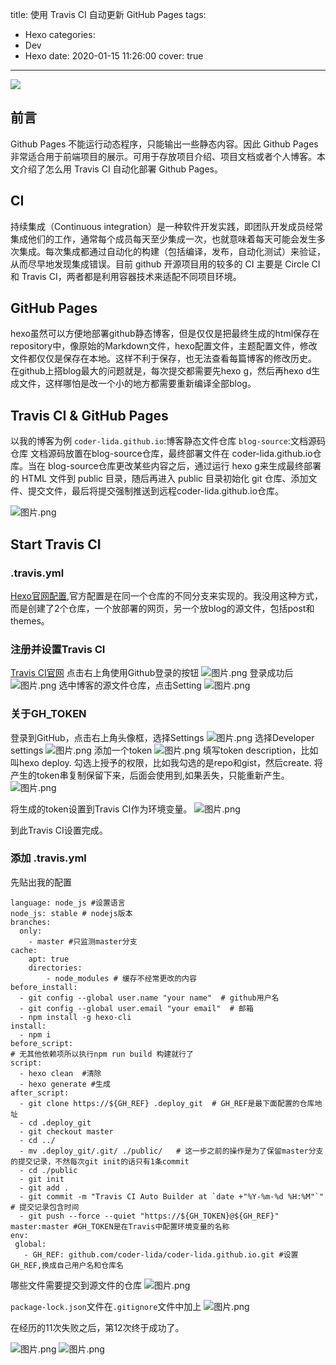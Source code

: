 title: 使用 Travis CI 自动更新 GitHub Pages
tags:
  - Hexo
categories:
  - Dev
  - Hexo
date: 2020-01-15 11:26:00
cover: true
---
![](https://cdn.jsdelivr.net/gh/coder-lida/CDN/img/hexo-1.png)
<!-- more -->
## 前言
Github Pages 不能运行动态程序，只能输出一些静态内容。因此 Github Pages 非常适合用于前端项目的展示。可用于存放项目介绍、项目文档或者个人博客。本文介绍了怎么用 Travis CI 自动化部署 Github Pages。

## CI
持续集成（Continuous integration）是一种软件开发实践，即团队开发成员经常集成他们的工作，通常每个成员每天至少集成一次，也就意味着每天可能会发生多次集成。每次集成都通过自动化的构建（包括编译，发布，自动化测试）来验证，从而尽早地发现集成错误。目前 github 开源项目用的较多的 CI 主要是 Circle CI 和 Travis CI，两者都是利用容器技术来适配不同项目环境。

## GitHub Pages
hexo虽然可以方便地部署github静态博客，但是仅仅是把最终生成的html保存在repository中，像原始的Markdown文件，hexo配置文件，主题配置文件，修改文件都仅仅是保存在本地。这样不利于保存，也无法查看每篇博客的修改历史。
在github上搭blog最大的问题就是，每次提交都需要先hexo g，然后再hexo d生成文件，这样哪怕是改一个小的地方都需要重新编译全部blog。

## Travis CI  & GitHub Pages
以我的博客为例
`coder-lida.github.io`:博客静态文件仓库
`blog-source`:文档源码仓库
文档源码放置在blog-source仓库，最终部署文件在 coder-lida.github.io仓库。当在 blog-source仓库更改某些内容之后，通过运行 hexo g来生成最终部署的 HTML 文件到 public 目录，随后再进入 public 目录初始化 git 仓库、添加文件、提交文件，最后将提交强制推送到远程coder-lida.github.io仓库。

![图片.png](https://imgconvert.csdnimg.cn/aHR0cHM6Ly91cGxvYWQtaW1hZ2VzLmppYW5zaHUuaW8vdXBsb2FkX2ltYWdlcy8xMjU1MzI0OS01MTFmNDM0YWRjZDQ0YTJhLnBuZw?x-oss-process=image/format,png)

## Start Travis CI
### .travis.yml
[Hexo官网配置](https://hexo.io/docs/github-pages),官方配置是在同一个仓库的不同分支来实现的。我没用这种方式，而是创建了2个仓库，一个放部署的网页，另一个放blog的源文件，包括post和themes。

### 注册并设置Travis CI
[Travis CI官网](https://travis-ci.org)
点击右上角使用Github登录的按钮
![图片.png](https://imgconvert.csdnimg.cn/aHR0cHM6Ly91cGxvYWQtaW1hZ2VzLmppYW5zaHUuaW8vdXBsb2FkX2ltYWdlcy8xMjU1MzI0OS0yMjJmMzAzYzlhN2QwZjBiLnBuZw?x-oss-process=image/format,png)
登录成功后
![图片.png](https://imgconvert.csdnimg.cn/aHR0cHM6Ly91cGxvYWQtaW1hZ2VzLmppYW5zaHUuaW8vdXBsb2FkX2ltYWdlcy8xMjU1MzI0OS1mNTQwMTY4MmY3YWI5YjA1LnBuZw?x-oss-process=image/format,png)
选中博客的源文件仓库，点击Setting
![图片.png](https://imgconvert.csdnimg.cn/aHR0cHM6Ly91cGxvYWQtaW1hZ2VzLmppYW5zaHUuaW8vdXBsb2FkX2ltYWdlcy8xMjU1MzI0OS1hZjcyOTY1ODJmMTgyYmY0LnBuZw?x-oss-process=image/format,png)
### 关于GH_TOKEN
登录到GitHub，点击右上角头像框，选择Settings
![图片.png](https://imgconvert.csdnimg.cn/aHR0cHM6Ly91cGxvYWQtaW1hZ2VzLmppYW5zaHUuaW8vdXBsb2FkX2ltYWdlcy8xMjU1MzI0OS01Y2ZmNjFjMDlmMmFiMzdkLnBuZw?x-oss-process=image/format,png)
选择Developer settings
![图片.png](https://imgconvert.csdnimg.cn/aHR0cHM6Ly91cGxvYWQtaW1hZ2VzLmppYW5zaHUuaW8vdXBsb2FkX2ltYWdlcy8xMjU1MzI0OS00ODkyY2QxNTNlMmRiOTIxLnBuZw?x-oss-process=image/format,png)
添加一个token
![图片.png](https://imgconvert.csdnimg.cn/aHR0cHM6Ly91cGxvYWQtaW1hZ2VzLmppYW5zaHUuaW8vdXBsb2FkX2ltYWdlcy8xMjU1MzI0OS03ODQ4NTNiYjJiM2RhZjJiLnBuZw?x-oss-process=image/format,png)
填写token description，比如叫hexo deploy.
勾选上授予的权限，比如我勾选的是repo和gist，然后create.
将产生的token串复制保留下来，后面会使用到,如果丢失，只能重新产生。
![图片.png](https://imgconvert.csdnimg.cn/aHR0cHM6Ly91cGxvYWQtaW1hZ2VzLmppYW5zaHUuaW8vdXBsb2FkX2ltYWdlcy8xMjU1MzI0OS1hOTA1NWVkNmMzYzMxZDAxLnBuZw?x-oss-process=image/format,png)

将生成的token设置到Travis CI作为环境变量。
![图片.png](https://imgconvert.csdnimg.cn/aHR0cHM6Ly91cGxvYWQtaW1hZ2VzLmppYW5zaHUuaW8vdXBsb2FkX2ltYWdlcy8xMjU1MzI0OS0xMzU0NTgxZGEwZDJmMDQzLnBuZw?x-oss-process=image/format,png)

到此Travis CI设置完成。
### 添加 .travis.yml
先贴出我的配置
```
language: node_js #设置语言
node_js: stable # nodejs版本
branches:
  only:
    - master #只监测master分支
cache:
    apt: true
    directories:
        - node_modules # 缓存不经常更改的内容
before_install:
  - git config --global user.name "your name"  # github用户名
  - git config --global user.email "your email"  # 邮箱
  - npm install -g hexo-cli
install:
  - npm i
before_script:
# 无其他依赖项所以执行npm run build 构建就行了
script:
  - hexo clean  #清除
  - hexo generate #生成
after_script:
  - git clone https://${GH_REF} .deploy_git  # GH_REF是最下面配置的仓库地址
  - cd .deploy_git
  - git checkout master
  - cd ../
  - mv .deploy_git/.git/ ./public/   # 这一步之前的操作是为了保留master分支的提交记录，不然每次git init的话只有1条commit
  - cd ./public
  - git init
  - git add .
  - git commit -m "Travis CI Auto Builder at `date +"%Y-%m-%d %H:%M"`" # 提交记录包含时间 
  - git push --force --quiet "https://${GH_TOKEN}@${GH_REF}" master:master #GH_TOKEN是在Travis中配置环境变量的名称
env:
 global:
   - GH_REF: github.com/coder-lida/coder-lida.github.io.git #设置GH_REF,换成自己用户名和仓库名
```

哪些文件需要提交到源文件的仓库
![图片.png](https://imgconvert.csdnimg.cn/aHR0cHM6Ly91cGxvYWQtaW1hZ2VzLmppYW5zaHUuaW8vdXBsb2FkX2ltYWdlcy8xMjU1MzI0OS01OTU3YTcxOGFiNDg5ZmQ0LnBuZw?x-oss-process=image/format,png)

`package-lock.json`文件在`.gitignore`文件中加上
![图片.png](https://imgconvert.csdnimg.cn/aHR0cHM6Ly91cGxvYWQtaW1hZ2VzLmppYW5zaHUuaW8vdXBsb2FkX2ltYWdlcy8xMjU1MzI0OS0yODgzYmRmYjhiMmVlM2I4LnBuZw?x-oss-process=image/format,png)

在经历的11次失败之后，第12次终于成功了。

![图片.png](https://imgconvert.csdnimg.cn/aHR0cHM6Ly91cGxvYWQtaW1hZ2VzLmppYW5zaHUuaW8vdXBsb2FkX2ltYWdlcy8xMjU1MzI0OS05MDI3ZGVmMzM3Y2RhYWI0LnBuZw?x-oss-process=image/format,png)
![图片.png](https://imgconvert.csdnimg.cn/aHR0cHM6Ly91cGxvYWQtaW1hZ2VzLmppYW5zaHUuaW8vdXBsb2FkX2ltYWdlcy8xMjU1MzI0OS0xZTBjMjc4Yjg4MzNkMTg5LnBuZw?x-oss-process=image/format,png)

